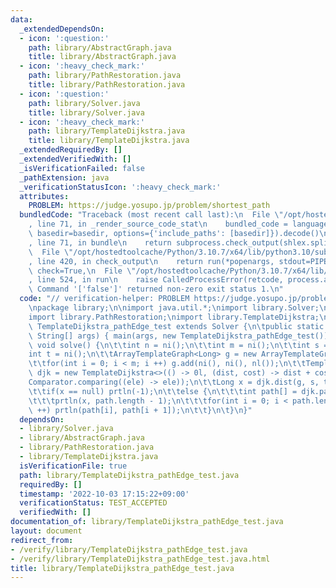 ```yaml
---
data:
  _extendedDependsOn:
  - icon: ':question:'
    path: library/AbstractGraph.java
    title: library/AbstractGraph.java
  - icon: ':heavy_check_mark:'
    path: library/PathRestoration.java
    title: library/PathRestoration.java
  - icon: ':question:'
    path: library/Solver.java
    title: library/Solver.java
  - icon: ':heavy_check_mark:'
    path: library/TemplateDijkstra.java
    title: library/TemplateDijkstra.java
  _extendedRequiredBy: []
  _extendedVerifiedWith: []
  _isVerificationFailed: false
  _pathExtension: java
  _verificationStatusIcon: ':heavy_check_mark:'
  attributes:
    PROBLEM: https://judge.yosupo.jp/problem/shortest_path
  bundledCode: "Traceback (most recent call last):\n  File \"/opt/hostedtoolcache/Python/3.10.7/x64/lib/python3.10/site-packages/onlinejudge_verify/documentation/build.py\"\
    , line 71, in _render_source_code_stat\n    bundled_code = language.bundle(stat.path,\
    \ basedir=basedir, options={'include_paths': [basedir]}).decode()\n  File \"/opt/hostedtoolcache/Python/3.10.7/x64/lib/python3.10/site-packages/onlinejudge_verify/languages/user_defined.py\"\
    , line 71, in bundle\n    return subprocess.check_output(shlex.split(command))\n\
    \  File \"/opt/hostedtoolcache/Python/3.10.7/x64/lib/python3.10/subprocess.py\"\
    , line 420, in check_output\n    return run(*popenargs, stdout=PIPE, timeout=timeout,\
    \ check=True,\n  File \"/opt/hostedtoolcache/Python/3.10.7/x64/lib/python3.10/subprocess.py\"\
    , line 524, in run\n    raise CalledProcessError(retcode, process.args,\nsubprocess.CalledProcessError:\
    \ Command '['false']' returned non-zero exit status 1.\n"
  code: "// verification-helper: PROBLEM https://judge.yosupo.jp/problem/shortest_path\n\
    \npackage library;\n\nimport java.util.*;\nimport library.Solver;\nimport library.AbstractGraph;\n\
    import library.PathRestoration;\nimport library.TemplateDijkstra;\n\npublic class\
    \ TemplateDijkstra_pathEdge_test extends Solver {\n\tpublic static void main(final\
    \ String[] args) { main(args, new TemplateDijkstra_pathEdge_test()); }\n\n\tpublic\
    \ void solve() {\n\t\tint n = ni();\n\t\tint m = ni();\n\t\tint s = ni();\n\t\t\
    int t = ni();\n\t\tArrayTemplateGraph<Long> g = new ArrayTemplateGraph<>(n, true);\n\
    \t\tfor(int i = 0; i < m; i ++) g.add(ni(), ni(), nl());\n\t\tTemplateDijkstra<Long>\
    \ djk = new TemplateDijkstra<>(() -> 0l, (dist, cost) -> dist + cost,\n\t\t\t\
    Comparator.comparing((ele) -> ele));\n\t\tLong x = djk.dist(g, s, true).get(t);\n\
    \t\tif(x == null) prtln(-1);\n\t\telse {\n\t\t\tint path[] = djk.path(s, t);\n\
    \t\t\tprtln(x, path.length - 1);\n\t\t\tfor(int i = 0; i < path.length - 1; i\
    \ ++) prtln(path[i], path[i + 1]);\n\t\t}\n\t}\n}"
  dependsOn:
  - library/Solver.java
  - library/AbstractGraph.java
  - library/PathRestoration.java
  - library/TemplateDijkstra.java
  isVerificationFile: true
  path: library/TemplateDijkstra_pathEdge_test.java
  requiredBy: []
  timestamp: '2022-10-03 17:15:22+09:00'
  verificationStatus: TEST_ACCEPTED
  verifiedWith: []
documentation_of: library/TemplateDijkstra_pathEdge_test.java
layout: document
redirect_from:
- /verify/library/TemplateDijkstra_pathEdge_test.java
- /verify/library/TemplateDijkstra_pathEdge_test.java.html
title: library/TemplateDijkstra_pathEdge_test.java
---
```

